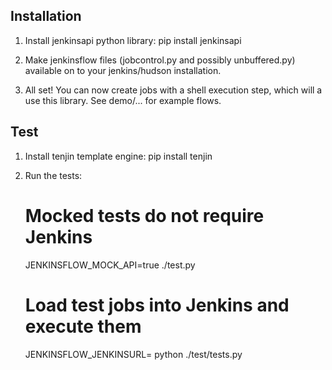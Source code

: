 Installation
------------

1. Install jenkinsapi python library:
   pip install jenkinsapi

2. Make jenkinsflow files (jobcontrol.py and possibly unbuffered.py) available on to your jenkins/hudson installation.

3. All set! You can now create jobs with a shell execution step, which will a use this library. See demo/... for example flows.


Test
----
1. Install tenjin template engine:
   pip install tenjin

2. Run the tests:
   # Mocked tests do not require Jenkins
   JENKINSFLOW_MOCK_API=true ./test.py

   # Load test jobs into Jenkins and execute them
   JENKINSFLOW_JENKINSURL=<your jenkins> python ./test/tests.py
